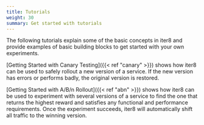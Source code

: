 ```yaml
---
title: Tutorials
weight: 30
summary: Get started with tutorials
---
```


The following tutorials explain some of the basic concepts in iter8 and provide examples of basic building blocks to get started with your own experiments.

[Getting Started with Canary Testing]({{< ref "canary" >}}) shows how iter8 can be used to safely rollout a new version of a service. If the new version has errors or performs badly, the original version is restored.

[Getting Started with A/B/n Rollout]({{< ref "abn" >}}) shows how iter8 can be used to experiment with several versions of a service to find the one that returns the highest reward and satisfies any functional and performance requirements. Once the experiment succeeds, iter8 will automatically shift all traffic to the winning version.

